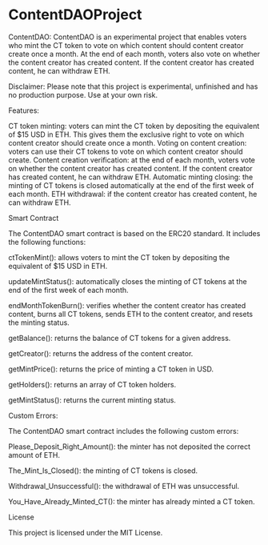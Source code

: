 # ContentDAOProject

ContentDAO:
ContentDAO is an experimental project that enables voters who mint the CT token to vote on which content should content creator create once a month.
At the end of each month, voters also vote on whether the content creator has created content. If the content creator has created content, he can withdraw ETH.

Disclaimer:
Please note that this project is experimental, unfinished and has no production purpose. Use at your own risk.

Features:

CT token minting: voters can mint the CT token by depositing the equivalent of $15 USD in ETH. This gives them the exclusive right to vote on which content creator should create once a month.
Voting on content creation: voters can use their CT tokens to vote on which content creator should create.
Content creation verification: at the end of each month, voters vote on whether the content creator has created content. If the content creator has created content, he can withdraw ETH.
Automatic minting closing: the minting of CT tokens is closed automatically at the end of the first week of each month.
ETH withdrawal: if the content creator has created content, he can withdraw ETH.

Smart Contract

The ContentDAO smart contract is based on the ERC20 standard. It includes the following functions:

ctTokenMint(): allows voters to mint the CT token by depositing the equivalent of $15 USD in ETH.

updateMintStatus(): automatically closes the minting of CT tokens at the end of the first week of each month.

endMonthTokenBurn(): verifies whether the content creator has created content, burns all CT tokens, sends ETH to the content creator, and resets the minting status.

getBalance(): returns the balance of CT tokens for a given address.

getCreator(): returns the address of the content creator.

getMintPrice(): returns the price of minting a CT token in USD.

getHolders(): returns an array of CT token holders.

getMintStatus(): returns the current minting status.

Custom Errors:

The ContentDAO smart contract includes the following custom errors:

Please_Deposit_Right_Amount(): the minter has not deposited the correct amount of ETH.

The_Mint_Is_Closed(): the minting of CT tokens is closed.

Withdrawal_Unsuccessful(): the withdrawal of ETH was unsuccessful.

You_Have_Already_Minted_CT(): the minter has already minted a CT token.

License

This project is licensed under the MIT License.
